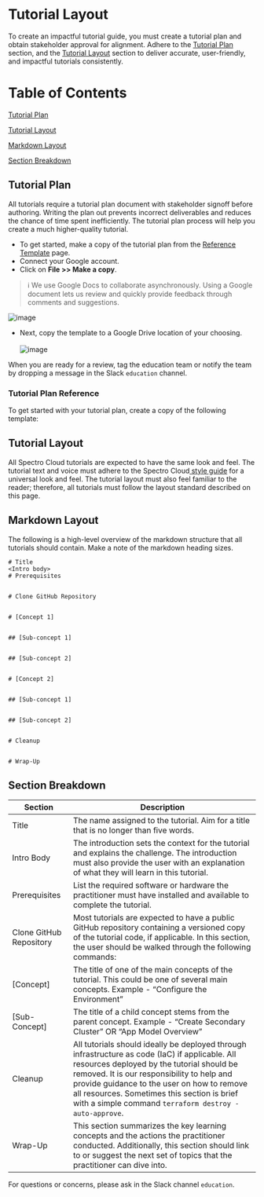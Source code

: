 # Tutorial Layout

To create an impactful tutorial guide, you must create a tutorial plan and obtain stakeholder approval for alignment. Adhere to the [Tutorial Plan](#tutorial-plan) section, and the [Tutorial Layout](#tutorial-layout) section to deliver accurate, user-friendly, and impactful tutorials consistently. 

# Table of Contents

 [Tutorial Plan](#tutorial-plan)

 [Tutorial Layout](#tutorial-layout)

 [Markdown Layout](#markdown_layout)

 [Section Breakdown](#section-breakdown)


## Tutorial Plan

All tutorials require a tutorial plan document with stakeholder signoff before authoring. Writing the plan out prevents incorrect deliverables and reduces the chance of time spent inefficiently. The tutorial plan process will help you create a much higher-quality tutorial.
 
* To get started, make a copy of the tutorial plan from the [Reference Template](https://github.com/rahulhazra97/Documentation-Guide/wiki/Reference-Template) page.
* Connect your Google account.  
* Click on **File >> Make a copy**. 
> :information_source: We use Google Docs to collaborate asynchronously. Using a Google document lets us review and quickly provide feedback through comments and suggestions. <br />

 ![image](https://github.com/rahulhazra97/Documentation-Guide/assets/126905240/72e6eca4-992a-45ea-9c80-ab5f3708deaf)

* Next, copy the template to a Google Drive location of your choosing. <br /> <br />
![image](https://github.com/rahulhazra97/Documentation-Guide/assets/126905240/1d2ce48e-ca26-47e5-be2c-4e4774531783)

When you are ready for a review, tag the education team or notify the team by dropping a message in the Slack `education` channel.

### Tutorial Plan Reference
To get started with your tutorial plan, create a copy of the following template: 


## Tutorial Layout 

All Spectro Cloud tutorials are expected to have the same look and feel. The tutorial text and voice must adhere to the Spectro Cloud[ style guide](https://github.com/rahulhazra97/Documentation-Guide/wiki/Spectro-Cloud-Style-Guide) for a universal look and feel. The tutorial layout must also feel familiar to the reader; therefore, all tutorials must follow the layout standard described on this page.

## Markdown Layout

The following is a high-level overview of the markdown structure that all tutorials should contain. Make a note of the markdown heading sizes.

```
# Title
<Intro body>
# Prerequisites


# Clone GitHub Repository


# [Concept 1]


## [Sub-concept 1]


## [Sub-concept 2]


# [Concept 2]


## [Sub-concept 1]


## [Sub-concept 2]


# Cleanup


# Wrap-Up
```

## Section Breakdown

| Section                   | Description |
|---------------------------|-------------|
| Title                     |  The name assigned to the tutorial. Aim for a title that is no longer than five words. |
| Intro Body                |  The introduction sets the context for the tutorial and explains the challenge. The introduction must also provide the user with an explanation of what they will learn in this tutorial.  |
| Prerequisites             |  List the required software or hardware the practitioner must have installed and available to complete the tutorial. |
| Clone GitHub Repository   |  Most tutorials are expected to have a public GitHub repository containing a versioned copy of the tutorial code, if applicable. In this section, the user should be walked through the following commands:   |
| [Concept]                 | The title of one of the main concepts of the tutorial. This could be one of several main concepts.  Example - “Configure the Environment” |
| [Sub-Concept]             |  The title of a child concept stems from the parent concept.  Example - “Create Secondary Cluster” OR “App Model  Overview” |
| Cleanup                   |  All tutorials should ideally be deployed through infrastructure as code (IaC) if applicable.  All resources deployed by the tutorial should be removed. It is our responsibility to help and provide guidance to the user on how to remove all resources. Sometimes this section is brief with a simple command `terraform destroy -auto-approve`.  |
| Wrap-Up                   |  This section summarizes the key learning concepts and the actions the practitioner conducted. Additionally, this section should link to or suggest the next set of topics that the practitioner can dive into. |

For questions or concerns, please ask in the  Slack channel `education`.
